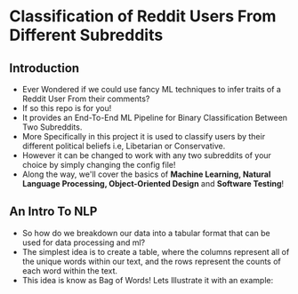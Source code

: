 # Classification of Reddit Users From Different Subreddits
## Introduction
- Ever Wondered if we could use fancy ML techniques to infer traits of a Reddit User From their comments?</br>
- If so this repo is for you!
- It provides an End-To-End ML Pipeline for Binary Classification Between Two Subreddits.
- More Specifically in this project it is used to classify users by their different political beliefs i.e, Libetarian or Conservative.
- However it can be changed to work with any two subreddits of your choice by simply changing the config file!
- Along the way, we'll cover the basics of <b>Machine Learning, Natural Language Processing, Object-Oriented Design</b> and <b>Software Testing</b>!
  
## An Intro To NLP
- So how do we breakdown our data into a tabular format that can be used for data processing and ml?
- The simplest idea is to create a table, where the columns represent all of the unique words within our text, and the rows represent the counts of each word within the text.
- This idea is know as Bag of Words! Lets Illustrate it with an example:
